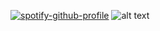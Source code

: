 [![spotify-github-profile](https://spotify-github-profile.vercel.app/api/view?uid=31n4qzvqrxvjv4j7jwtpobfk7nhq&cover_image=true&theme=novatorem&bar_color=53b14f&bar_color_cover=false)](https://github.com/kittinan/spotify-github-profile)
![alt text](https://w.wallhaven.cc/full/4l/wallhaven-4lwkg2.jpg)

